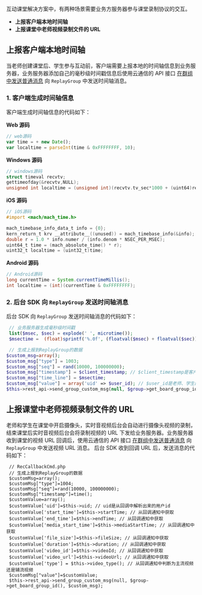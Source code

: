 互动课堂解决方案中，有两种场景需要业务方服务器参与课堂录制协议的交互。

- **上报客户端本地时间轴**
- **上报课堂中老师视频录制文件的 URL**

## 上报客户端本地时间轴
当老师创建课堂后、学生参与互动前，客户端需要上报本地的时间轴信息到业务服务器，业务服务器添加自己的毫秒级时间戳信息后使用云通信的 API 接口 [在群组中发送普通消息](http://tcecqpoc.fsphere.cn/document/product/269/1629) 向 `ReplayGroup` 中发送时间轴消息。
### 1. 客户端生成时间轴信息
客户端生成时间轴信息的代码如下：

**Web 源码**

```js
// web源码
var time = + new Date();
var localtime = parseInt(time & 0xFFFFFFFF, 10);
```
**Windows 源码**

```c++
// windows源码
struct timeval recvtv;
gettimeofday(&recvtv,NULL);
unsigned int localtime = (unsigned int)(recvtv.tv_sec*1000 + (uint64)recvtv.tv_usec/1000);
```
**iOS 源码**

```objectiveC
// iOS源码
#import <mach/mach_time.h>

mach_timebase_info_data_t info = {0};
kern_return_t krv __attribute__((unused)) = mach_timebase_info(&info);
double r = 1.0 * info.numer / (info.denom * NSEC_PER_MSEC);
uint64_t time = (mach_absolute_time() * r);
uint32_t localtime = (uint32_t)time;
```
**Android 源码**

```java
// Android源码
long currentTime = System.currentTimeMillis();
int localtime = (int)(currentTime & 0xFFFFFFFF);
```
### 2. 后台 SDK 向 `ReplayGroup` 发送时间轴消息
后台 SDK 向 `ReplayGroup` 发送时间轴消息的代码如下：
```php
 // 业务服务器生成毫秒级时间戳
 list($msec, $sec) = explode(' ', microtime());
 $msectime =  (float)sprintf('%.0f', (floatval($msec) + floatval($sec)) * 1000);

 // 生成上报到ReplayGroup的数据
$custom_msg=array();
$custom_msg["type"] = 1003;
$custom_msg["seq"] = rand(10000, 100000000);
$custom_msg["timestamp"] = $client_timestamp; // $client_timestamp是客户端上报的时间轴
$custom_msg["time_line"] = $msectime;
$custom_msg["value"] = array('uid' => $user_id); // $user_id是老师、学生的用户id
$this->rest_api->send_group_custom_msg(null, $group->get_board_group_id(), $custom_msg);        
```

## 上报课堂中老师视频录制文件的 URL
老师和学生在课堂中开启摄像头，实时音视频后台会自动进行摄像头视频的录制，结束课堂后实时音视频后台会将录制视频的 URL 下发给业务服务器。业务服务器收到课堂的视频 URL 回调后，使用云通信的 API 接口 [在群组中发送普通消息](http://tcecqpoc.fsphere.cn/document/product/269/1629) 向 `ReplayGroup` 中发送视频 URL 消息。
后台 SDK 收到回调 URL 后，发送消息的代码如下：
```
 // RecCallbackCmd.php
 // 生成上报到ReplayGroup的数据
 $customMsg=array();
 $customMsg["type"]=1004;
 $customMsg["seq"]=rand(10000, 100000000);
 $customMsg["timestamp"]=time();
 $customValue=array();
 $customValue['uid']=$this->uid; // uid是从回调中解析出来的用户id
 $customValue['start_time']=$this->startTime; // 从回调通知中获取
 $customValue['end_time']=$this->endTime; // 从回调通知中获取
 $customValue['media_start_time']=$this->mediaStartTime; // 从回调通知中获取
 $customValue['file_size']=$this->fileSize; // 从回调通知中获取
 $customValue['duration']=$this->duration; // 从回调通知中获取
 $customValue['video_id']=$this->videoId; // 从回调通知中获取
 $customValue['video_url']=$this->videoUrl; // 从回调通知中获取
 $customValue['type'] = $this->video_type(); // 从回调通知中判断为主流视频还是辅流视频
 $customMsg["value"]=$customValue;
 $this->rest_api->send_group_custom_msg(null, $group->get_board_group_id(), $custom_msg); 
```
